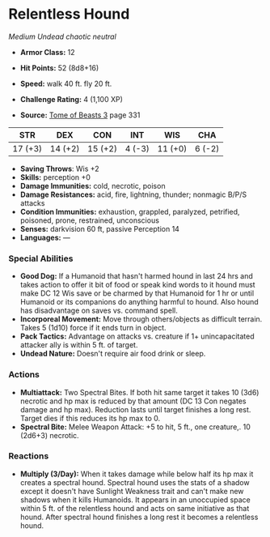 # Relentless Hound

*Medium* *Undead* *chaotic neutral*

- **Armor Class:** 12
- **Hit Points:** 52 (8d8+16)
- **Speed:** walk 40 ft. fly 20 ft.

- **Challenge Rating:** 4 (1,100 XP)
- **Source:** [Tome of Beasts 3](https://koboldpress.com/kpstore/product/tome-of-beasts-3-for-5th-edition/) page 331

| STR | DEX | CON | INT | WIS | CHA |
| --- | --- | --- | --- | --- | --- |
| 17 (+3) | 14 (+2) | 15 (+2) | 4 (-3) | 11 (+0) | 6 (-2) |

- **Saving Throws**: Wis +2
- **Skills:** perception +0
- **Damage Immunities:** cold, necrotic, poison
- **Damage Resistances:** acid, fire, lightning, thunder; nonmagic B/P/S attacks
- **Condition Immunities:** exhaustion, grappled, paralyzed, petrified, poisoned, prone, restrained, unconscious
- **Senses:** darkvision 60 ft, passive Perception 14
- **Languages:** —

### Special Abilities

- **Good Dog:** If a Humanoid that hasn't harmed hound in last 24 hrs and takes action to offer it bit of food or speak kind words to it hound must make DC 12 Wis save or be charmed by that Humanoid for 1 hr or until Humanoid or its companions do anything harmful to hound. Also hound has disadvantage on saves vs. command spell.
- **Incorporeal Movement:** Move through others/objects as difficult terrain. Takes 5 (1d10) force if it ends turn in object.
- **Pack Tactics:** Advantage on attacks vs. creature if 1+ unincapacitated attacker ally is within 5 ft. of target.
- **Undead Nature:** Doesn't require air food drink or sleep.

### Actions

- **Multiattack:** Two Spectral Bites. If both hit same target it takes 10 (3d6) necrotic and hp max is reduced by that amount (DC 13 Con negates damage and hp max). Reduction lasts until target finishes a long rest. Target dies if this reduces its hp max to 0.
- **Spectral Bite:** Melee Weapon Attack: +5 to hit, 5 ft., one creature,. 10 (2d6+3) necrotic.

### Reactions

- **Multiply (3/Day):** When it takes damage while below half its hp max it creates a spectral hound. Spectral hound uses the stats of a shadow except it doesn't have Sunlight Weakness trait and can't make new shadows when it kills Humanoids. It appears in an unoccupied space within 5 ft. of the relentless hound and acts on same initiative as that hound. After spectral hound finishes a long rest it becomes a relentless hound.


